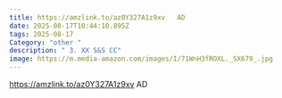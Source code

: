 ```yaml
---
title: https://amzlink.to/az0Y327A1z9xv   AD
date: 2025-08-17T10:44:10.895Z
tags: 2025-08-17
Category: "other "
description: " 3. XX S&S CC"
image: https://m.media-amazon.com/images/I/71WnH3fROXL._SX679_.jpg
---
```

https://amzlink.to/az0Y327A1z9xv   AD